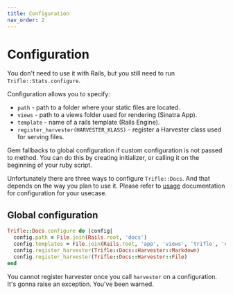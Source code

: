 ```yaml
---
title: Configuration
nav_order: 2
---
```


# Configuration

You don't need to use it with Rails, but you still need to run `Trifle::Stats.configure`.

Configuration allows you to specify:

- `path` - path to a folder where your static files are located.
- `views` - path to a views folder used for rendering (Sinatra App).
- `template` - name of a rails template (Rails Engine).
- `register_harvester(HARVESTER_KLASS)` - register a Harvester class used for serving files.

Gem fallbacks to global configuration if custom configuration is not passed to method. You can do this by creating initializer, or calling it on the beginning of your ruby script.

Unfortunately there are three ways to configure `Trifle::Docs`. And that depends on the way you plan to use it. Please refer to [usage](usage) documentation for configuration for your usecase.

## Global configuration

```ruby
Trifle::Docs.configure do |config|
  config.path = File.join(Rails.root, 'docs')
  config.templates = File.join(Rails.root, 'app', 'views', 'trifle', 'docs')
  config.register_harvester(Trifle::Docs::Harvester::Markdown)
  config.register_harvester(Trifle::Docs::Harvester::File)
end
```

You cannot register harvester once you call `harvester` on a configuration. It's gonna raise an exception. You've been warned.
